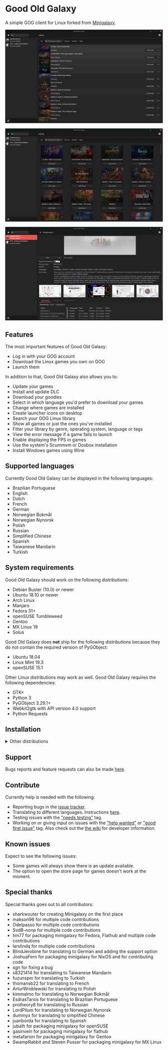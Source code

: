 # Good Old Galaxy

A simple GOG client for Linux forked from [Minigalaxy](https://github.com/sharkwouter/minigalaxy).

![screenshot](screenshot.jpg?raw=true)

![screenshot-grid](screenshot-grid.jpg?raw=true)

![screenshot-details](screenshot-details.jpg?raw=true)

## Features

The most important features of Good Old Galaxy:

- Log in with your GOG account
- Download the Linux games you own on GOG
- Launch them

In addition to that, Good Old Galaxy also allows you to:

- Update your games
- Install and update DLC
- Download your goodies
- Select in which language you'd prefer to download your games
- Change where games are installed
- Create launcher icons on desktop
- Search your GOG Linux library
- Show all games or just the ones you've installed
- Filter your library by genre, operating system, language or tags
- View the error message if a game fails to launch
- Enable displaying the FPS in games
- Use the system's Scummvm or Dosbox installation
- Install Windows games using Wine

## Supported languages

Currently Good Old Galaxy can be displayed in the following languages:
- Brazilian Portuguese
- English
- Dutch
- French
- German
- Norwegian Bokmål
- Norwegian Nynorsk
- Polish
- Russian
- Simplified Chinese
- Spanish
- Taiwanese Mandarin
- Turkish

## System requirements

Good Old Galaxy should work on the following distributions:

- Debian Buster (10.0) or newer
- Ubuntu 18.10 or newer
- Arch Linux
- Manjaro
- Fedora 31+
- openSUSE Tumbleweed
- Gentoo
- MX Linux 19
- Solus

Good Old Galaxy does **not** ship for the following distributions because they do not contain the required version of PyGObject:

- Ubuntu 18.04
- Linux Mint 19.3
- openSUSE 15.1

Other Linux distributions may work as well. Good Old Galaxy requires the following dependencies:

- GTK+
- Python 3
- PyGObject 3.29.1+
- Webkit2gtk with API version 4.0 support
- Python Requests

## Installation

<details><summary>Other distributions</summary>

On other distributions Good Old Galaxy can be downloaded and started with the following commands:
<pre>
git clone https://github.com/mdgomes/goodoldgalaxy.git
cd goodoldgalaxy
bin/goodoldgalaxy
</pre>

This will be the development version. Alternatively a tarball of a specific release can be downloaded from the <a href="https://github.com/mdgomes/goodoldgalaxy/releases">releases page</a>.
</details>

## Support
Bugs reports and feature requests can also be made [here](https://github.com/mdgomes/goodoldgalaxy/issues).

## Contribute

Currently help is needed with the following:

- Reporting bugs in the [issue tracker](https://github.com/mdgomes/goodoldgalaxy/issues).
- Translating to different languages. Instructions [here](https://github.com/mdgomes/goodoldgalaxy/wiki/Translating-goodoldgalaxy).
- Testing issues with the ["needs testing"](https://github.com/mdgomes/goodoldgalaxy/issues?q=is%3Aissue+is%3Aopen+label%3A%22needs+testing%22) tag. 
- Working on or giving input on issues with the ["help wanted"](https://github.com/mdgomes/goodoldgalaxy/issues?q=is%3Aissue+is%3Aopen+label%3A%22help+wanted%22) or ["good first issue"](https://github.com/mdgomes/goodoldgalaxy/issues?q=is%3Aissue+is%3Aopen+label%3A%22good+first+issue%22) tag. Also check out the [the wiki](https://github.com/mdgomes/goodoldgalaxy/wiki/Developer-information) for developer information.

## Known issues

Expect to see the following issues:

* Some games will always show there is an update available.
* The option to open the store page for games doesn't work at the moment.

## Special thanks

Special thanks goes out to all contributors:

- sharkwouter for creating Minigalaxy on the first place
- makson96 for multiple code contributions
- Odelpasso for multiple code contributions
- SvdB-nonp for multiple code contributions
- tim77 for packaging minigalaxy for Fedora, Flathub and multiple code contributions
- larslindq for multiple code contributions
- BlindJerobine for translating to German and adding the support option
- JoshuaFern for packaging minigalaxy for NixOS and for contributing code
- sgn for fixing a bug
- s8321414 for translating to Taiwanese Mandarin
- fuzunspm for translating to Turkish
- thomansb22 for translating to French
- ArturWroblewski for translating to Polish
- kimmalmo for translating to Norwegian Bokmål
- EsdrasTarsis for translating to Brazilian Portuguese
- protheory8 for translating to Russian
- LordPilum for translating to Norwegian Nynorsk
- dummyx for translating to simplified Chinese
- juanborda for translating to Spanish
- jubalh for packaging minigalaxy for openSUSE
- gasinvein for packaging minigalaxy for flathub
- metafarion for packaging minigalaxy for Gentoo
- SwampRabbit and Steven Pusser for packaging minigalaxy for MX Linux
